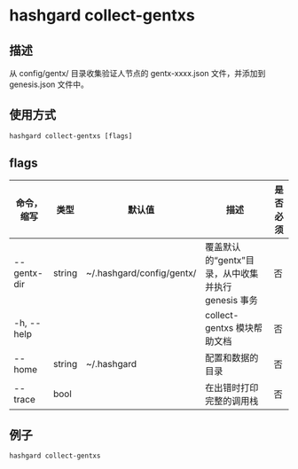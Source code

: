 # hashgard collect-gentxs

## 描述

从 config/gentx/ 目录收集验证人节点的 gentx-xxxx.json 文件，并添加到 genesis.json 文件中。

## 使用方式

```
hashgard collect-gentxs [flags]
```

## flags

| 命令，缩写  | 类型   | 默认值                    | 描述                                               | 是否必须 |
| ----------- | ------ | ------------------------- | -------------------------------------------------- | -------- |
| --gentx-dir | string | ~/.hashgard/config/gentx/ | 覆盖默认的“gentx”目录，从中收集并执行 genesis 事务 | 否       |
| -h, --help  |        |                           | collect-gentxs 模块帮助文档                        | 否       |
| --home      | string | ~/.hashgard               | 配置和数据的目录                                   | 否       |
| --trace     | bool   |                           | 在出错时打印完整的调用栈                           | 否       |

## 例子

`hashgard collect-gentxs`
